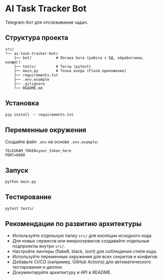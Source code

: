 # AI Task Tracker Bot

Telegram-бот для отслеживания задач.

## Структура проекта

```
src/
└── ai-task-tracker-bot/
    ├── bot/           # Логика бота (работа с БД, обработчики, конфиг)
    ├── tests/         # Тесты (pytest)
    ├── main.py        # Точка входа (Flask-приложение)
    ├── requirements.txt
    ├── .env.example
    ├── .gitignore
    └── README.md
```

## Установка

```bash
pip install -r requirements.txt
```

## Переменные окружения

Создайте файл `.env` на основе `.env.example`:

```
TELEGRAM_TOKEN=your_token_here
PORT=8080
```

## Запуск

```bash
python main.py
```

## Тестирование

```bash
pytest tests/
```

## Рекомендации по развитию архитектуры

- Используйте отдельную папку `src/` для изоляции исходного кода.
- Для новых сервисов или микросервисов создавайте отдельные подпроекты внутри `src/`.
- Настройте линтеры (flake8, black, isort) для соблюдения стиля кода.
- Используйте переменные окружения для всех секретов и конфигов.
- Добавьте CI/CD (например, GitHub Actions) для автоматического тестирования и деплоя.
- Документируйте архитектуру и API в README. 